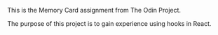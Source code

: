 This is the Memory Card assignment from The Odin Project.

The purpose of this project is to gain experience using hooks in React.